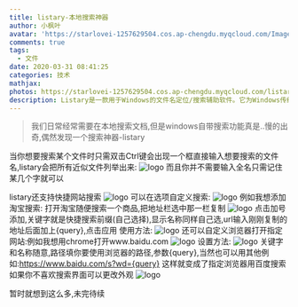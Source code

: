 ```yaml
---
title: listary-本地搜索神器
author: 小枫叶
avatar: 'https://starlovei-1257629504.cos.ap-chengdu.myqcloud.com/Image/78468086_p0.png'
comments: true
tags:
  - 文件
date: 2020-03-31 08:41:25
categories: 技术
mathjax:
photos: https://starlovei-1257629504.cos.ap-chengdu.myqcloud.com/listary/photos.png
description: Listary是一款用于Windows的文件名定位/搜索辅助软件。它为Windows传统低效的文件打开/保存对话框提供了便捷、人性化的文件（夹）定位方式，同时改善了常见文件管理器中文件夹切换的效率。
---
```

> 我们日常经常需要在本地搜索文档,但是windows自带搜索功能真是..慢的出奇,偶然发现一个搜索神器-listary

当你想要搜索某个文件时只需双击Ctrl键会出现一个框直接输入想要搜索的文件名,listary会把所有近似文件列举出来:
![logo](https://starlovei-1257629504.cos.ap-chengdu.myqcloud.com/listary/2.jpg)
而且你并不需要输入全名只需记住某几个字就可以

listary还支持快捷网站搜索
![logo](https://starlovei-1257629504.cos.ap-chengdu.myqcloud.com/listary/3.jpg)
可以在选项自定义搜索:
![logo](https://starlovei-1257629504.cos.ap-chengdu.myqcloud.com/listary/4.jpg)
例如我想添加淘宝搜索:
打开淘宝随便搜索一个商品,把地址栏选中那一栏复制
![logo](https://starlovei-1257629504.cos.ap-chengdu.myqcloud.com/listary/5.jpg)
点击加号添加,关键字就是快捷搜索前缀(自己选择),显示名称同样自己选,url输入刚刚复制的地址后面加上{query},点击应用
使用方法:
![logo](https://starlovei-1257629504.cos.ap-chengdu.myqcloud.com/listary/7.jpg)
还可以自定义浏览器打开指定网站:例如我想用chrome打开www.baidu.com
![logo](https://starlovei-1257629504.cos.ap-chengdu.myqcloud.com/listary/8.jpg)
设置方法:
![logo](https://starlovei-1257629504.cos.ap-chengdu.myqcloud.com/listary/9.jpg)
关键字和名称随意,路径填你要使用浏览器的路径,参数{query},当然也可以用其他例如:https://www.baidu.com/s?wd={query} 这样就变成了指定浏览器用百度搜索
如果你不喜欢搜索界面可以更改外观
![logo](https://starlovei-1257629504.cos.ap-chengdu.myqcloud.com/listary/10.jpg)

暂时就想到这么多,未完待续